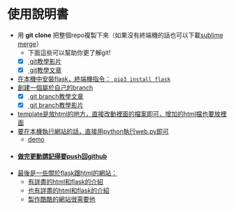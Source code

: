 # 使用說明書
* 用 **git clone** 把整個repo複製下來（如果沒有終端機的話也可以下載<a href = https://www.sublimemerge.com/>sublime merge</a>）
  * 下面這些可以幫助你更了解git!
  - [x] <a href = "https://www.youtube.com/watch?v=Zd5jSDRjWfA&ab_channel=%E8%B5%B0%E6%AD%AA%E7%9A%84%E5%B7%A5%E7%A8%8B%E5%B8%ABJames"> git教學影片
  - [x] <a href = "https://www.maxlist.xyz/2018/11/02/git_tutorial/"> git教學文章
* 在本機中安裝flask，終端機指令：``` pip3 install flask```
* 創建一個屬於自己的branch
  - [x] <a href = "https://ithelp.ithome.com.tw/articles/10211790"> git branch教學文章
  - [x] <a href = "https://www.youtube.com/watch?v=P-nbNgIzlYE&t=387s&ab_channel=%E8%B5%B0%E6%AD%AA%E7%9A%84%E5%B7%A5%E7%A8%8B%E5%B8%ABJames"> git branch教學影片
* template是放html的地方，直接改動裡面的檔案即可，增加的html檔也要放裡面
* 要在本機執行網站的話，直接用python執行web.py即可
  * <a href = "http://140.112.30.33:5000/"> demo
* <h4>做完更動請記得要push回github</h4>
* 最後是一些關於flask跟html的網站：
  * <a href = "https://ithelp.ithome.com.tw/articles/10224408"> 有詳盡的html和flask的介紹
  * <a href = "https://ithelp.ithome.com.tw/articles/10213185"> 也有詳盡的html和flask的介紹
  * <a href = "https://getbootstrap.com/"> 製作酷酷的網站很需要他
